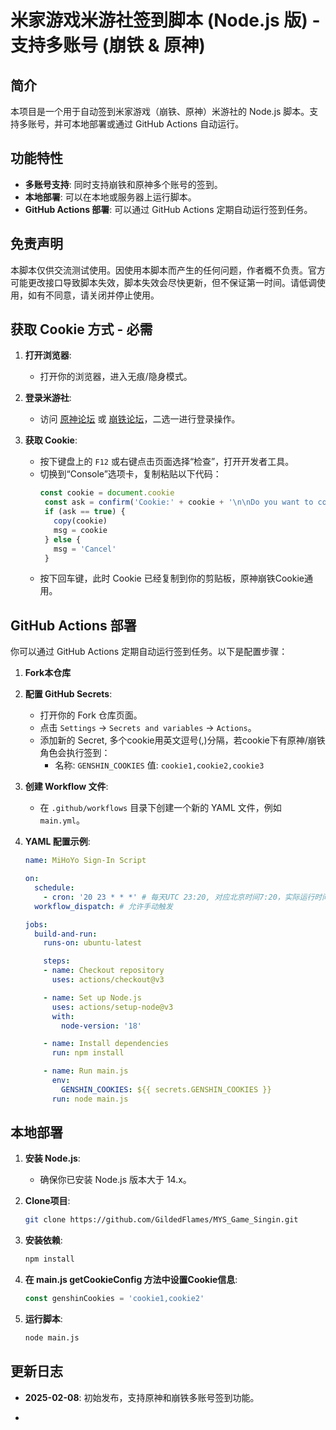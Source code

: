 # 米家游戏米游社签到脚本 (Node.js 版) - 支持多账号 (崩铁 & 原神)

## 简介
本项目是一个用于自动签到米家游戏（崩铁、原神）米游社的 Node.js 脚本。支持多账号，并可本地部署或通过 GitHub Actions 自动运行。

## 功能特性
- **多账号支持**: 同时支持崩铁和原神多个账号的签到。
- **本地部署**: 可以在本地或服务器上运行脚本。
- **GitHub Actions 部署**: 可以通过 GitHub Actions 定期自动运行签到任务。

## 免责声明
本脚本仅供交流测试使用。因使用本脚本而产生的任何问题，作者概不负责。官方可能更改接口导致脚本失效，脚本失效会尽快更新，但不保证第一时间。请低调使用，如有不同意，请关闭并停止使用。

## 获取 Cookie 方式 - 必需

1. **打开浏览器**:
   - 打开你的浏览器，进入无痕/隐身模式。
   
2. **登录米游社**:
   - 访问 [原神论坛](http://bbs.mihoyo.com/ys) 或 [崩铁论坛](http://bbs.mihoyo.com/sr)，二选一进行登录操作。
   
3. **获取 Cookie**:
   - 按下键盘上的 `F12` 或右键点击页面选择“检查”，打开开发者工具。
   - 切换到“Console”选项卡，复制粘贴以下代码：
     ```js
     const cookie = document.cookie
      const ask = confirm('Cookie:' + cookie + '\n\nDo you want to copy the cookie to the clipboard?')
      if (ask == true) {
        copy(cookie)
        msg = cookie
      } else {
        msg = 'Cancel'
      }
     ```
   - 按下回车键，此时 Cookie 已经复制到你的剪贴板，原神崩铁Cookie通用。



## GitHub Actions 部署

你可以通过 GitHub Actions 定期自动运行签到任务。以下是配置步骤：

1. **Fork本仓库**

2. **配置 GitHub Secrets**:
   - 打开你的 Fork 仓库页面。
   - 点击 `Settings` -> `Secrets and variables` -> `Actions`。
   - 添加新的 Secret, 多个cookie用英文逗号(,)分隔，若cookie下有原神/崩铁角色会执行签到：
     - 名称: `GENSHIN_COOKIES`
       值: `cookie1,cookie2,cookie3`

3. **创建 Workflow 文件**:
   - 在 `.github/workflows` 目录下创建一个新的 YAML 文件，例如 `main.yml`。

4. **YAML 配置示例**:

   ```yaml
   name: MiHoYo Sign-In Script

   on:
     schedule:
       - cron: '20 23 * * *' # 每天UTC 23:20, 对应北京时间7:20，实际运行时间有偏差。
     workflow_dispatch: # 允许手动触发

   jobs:
     build-and-run:
       runs-on: ubuntu-latest

       steps:
       - name: Checkout repository
         uses: actions/checkout@v3

       - name: Set up Node.js
         uses: actions/setup-node@v3
         with:
           node-version: '18'

       - name: Install dependencies
         run: npm install

       - name: Run main.js
         env:
           GENSHIN_COOKIES: ${{ secrets.GENSHIN_COOKIES }}
         run: node main.js
   ```

## 本地部署

1. **安装 Node.js**:
   - 确保你已安装 Node.js 版本大于 14.x。
   
2. **Clone项目**:
   ```sh
   git clone https://github.com/GildedFlames/MYS_Game_Singin.git
   ```
   
3. **安装依赖**:
   ```sh
   npm install
   ```

4. **在 main.js getCookieConfig 方法中设置Cookie信息**:
     ```js
     const genshinCookies = 'cookie1,cookie2'
     ```

5. **运行脚本**:
   ```sh
   node main.js
   ```

## 更新日志

- **2025-02-08**: 初始发布，支持原神和崩铁多账号签到功能。

- 
